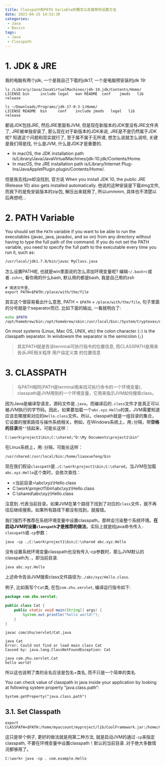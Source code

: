 ```yaml
---
title: Classpath和PATH Variable的概念以及推荐的设置方法
date: 2023-04-25 14:53:30
categories:
 - Java
 - Basics
tags:
 - Java
 - Classpath
---
```


# 1. JDK & JRE
我的电脑有两个jdk, 一个是我自己下载的jdk17, 一个是电脑预安装的jdk 19:

```shell
ls /Library/Java/JavaVirtualMachines/jdk-19.jdk/Contents/Home/
LICENSE bin     include legal   man README  conf    jmods   lib     release

ls ~/Downloads/Programs/jdk-17-0-3-1/Home/
LICENSE README  bin     conf    include jmods   legal   lib     release
```

都说JDK包括JRE, 然后JRE里面有JVM, 但是现在新版本的JDK里没有JRE文件夹了, JRE被单独安装了, 那么现在对于新版本的JDK来说, JRE是不是仍然属于JDK呢? 知道这个问题和现实就行了, 至于属不属于无所谓, 想怎么说就怎么说呗, 关键是我们得是找, 什么是JVM, 什么是JDK才是重要的. 


- In macOS, the JDK installation path is/Library/Java/JavaVirtualMachines/jdk-10.jdk/Contents/Home.
- In macOS, the JRE installation path is/Library/Internet Plug-Ins/JavaAppletPlugin.plugin/Contents/Home/.

但是我去找jre却没找到, 官方说 When you install JDK 10, the public JRE (Release 10) also gets installed automatically. 他说的这种安装是下载dmg文件, 而我下的是免安装版本的zip包, 解压出来就用了, 所以ummmm, 具体也不清楚以后再想吧...

# 2. PATH Variable
You should set the `PATH` variable if you want to be able to run the executables (javac, java, javadoc, and so on) from any directory without having to type the full path of the command. If you do not set the PATH variable, you need to specify the full path to the executable every time you run it, such as:

```bash
/usr/local/jdk1.7.0/bin/javac MyClass.java
```

怎么设置PATH呢, 也就是win里面说的怎么添加环境变量呢? 编辑`~/.bashrc`或者`.zshrc`, 看你用的什么bash, 默认用的都是bash, 我是自己用的zsh

```
# 填进文件里,
export PATH=$PATH:/place/with/the/file
```

其实这个很容易看出什么意思, PATH = `$PATH` + `/place/with/the/file`, 句子里面的分号就是个separator而已. 比如下面的输出, 一看就明白了:

```bash
echo $PATH
/opt/homebrew/bin:/opt/homebrew/sbin:/usr/local/bin:/System/Cryptexes/App/usr/bin:/usr/bin:/bin:/usr/sbin:/sbin
```

On most systems (Linux, Mac OS, UNIX, etc) the colon character (`:`) is the classpath separator. In windowsm the separator is the semicolon (`;`)

> 其实PATH就是告诉terminal可执行指令的位置信息, 而CLASSPATH是用来告诉JRE相关程序 用户自定义类 的位置信息 

# 3. CLASSPATH
> 与PATH相同(PATH是terminal用来找可执行命令的一个环境变量), classpath是JVM用到的一个环境变量，它用来指示JVM如何搜索class。

因为Java是编译型语言，源码文件是`.java`，而编译后的`.class`文件才是真正可以被JVM执行的字节码。因此，如果要加载一个`abc.xyz.Hello`的类，JVM需要知道应该去哪搜索对应的`Hello.class`文件。所以，classpath就是一组目录的集合，它设置的搜索路径与操作系统相关。例如，在Windows系统上，用`;`分隔，带**空格的目录**用`""`括起来，可能长这样：
```
C:\work\project1\bin;C:\shared;"D:\My Documents\project1\bin"
```

在Linux系统上，用`:`分隔，可能长这样：

```
/usr/shared:/usr/local/bin:/home/liaoxuefeng/bin
```

现在我们假设`classpath`是`.;C:\work\project1\bin;C:\shared`，当JVM在加载`abc.xyz.Hello`这个类时，会依次查找：

- <当前目录>\abc\xyz\Hello.class
- C:\work\project1\bin\abc\xyz\Hello.class
- C:\shared\abc\xyz\Hello.class

注意到`.`代表当前目录。如果JVM在某个路径下找到了对应的`class`文件，就不再往后继续搜索。如果所有路径下都没有找到，就报错。

我们强烈不推荐在系统环境变量中设置classpath，那样会污染整个系统环境。**在启动JVM时设置`classpath`才是推荐的做法**。实际上就是给java命令传入`-classpath`或`-cp`参数：

```shell
java -cp .;C:\work\project1\bin;C:\shared abc.xyz.Hello
```

没有设置系统环境变量classpath也没有传入-cp参数时，那么JVM默认的classpath为`.`，即当前目录. 

```
java abc.xyz.Hello
```

上述命令告诉JVM搜索class文件路径为:`./abc/xyz/Hello.class`. 

例子, 比如我写个`Cat`类, 在包`com.zhu.servlet`, 编译运行指令如下:

```java
package com.zhu.servlet;

public class Cat {
    public static void main(String[] args) {
        System.out.println("hello world!");
    }
}
```

```shell
javac com/zhu/servlet/Cat.java 

java Cat                      
Error: Could not find or load main class Cat
Caused by: java.lang.ClassNotFoundException: Cat

java com.zhu.servlet.Cat
hello world!
```

所以这也说明了类的全名应该是包名+类名, 而不只是一个简单的类名. 

You can check value of classpath in java inside your application by looking at following system property “java.class.path”:
```
System.getProperty("java.class.path")
```

## 3.1. Set Classpath

```shell
export CLASSPATH=$PATH:/home/myaccount/myproject/lib/CoolFramework.jar:/home/myaccount/myproject/output/
```

这只是举个例子, 更好的做法就是用第二种方法, 就是启动JVM的通过`-cp`来指定classpath, 不要在环境变量中设置classpath！默认的当前目录`.`对于绝大多数情况都够用了。

```
C:\work> java -cp . com.example.Hello
```
